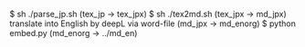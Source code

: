 $ sh ./parse_jp.sh
(tex_jp -> tex_jpx)
$ sh ./tex2md.sh
(tex_jpx -> md_jpx)
translate into English by deepL via word-file
(md_jpx -> md_enorg)
$ python embed.py
(md_enorg -> ../md_en)

